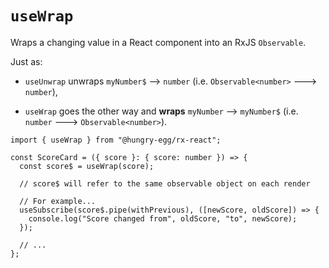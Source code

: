 # `useWrap`

Wraps a changing value in a React component into an RxJS `Observable`.

Just as:

- `useUnwrap` unwraps `myNumber$` --> `number` (i.e. `Observable<number>` ---> `number`),

- `useWrap` goes the other way and **wraps** `myNumber` --> `myNumber$` (i.e. `number` ---> `Observable<number>`).

```tsx
import { useWrap } from "@hungry-egg/rx-react";

const ScoreCard = ({ score }: { score: number }) => {
  const score$ = useWrap(score);

  // score$ will refer to the same observable object on each render

  // For example...
  useSubscribe(score$.pipe(withPrevious), ([newScore, oldScore]) => {
    console.log("Score changed from", oldScore, "to", newScore);
  });

  // ...
};
```
